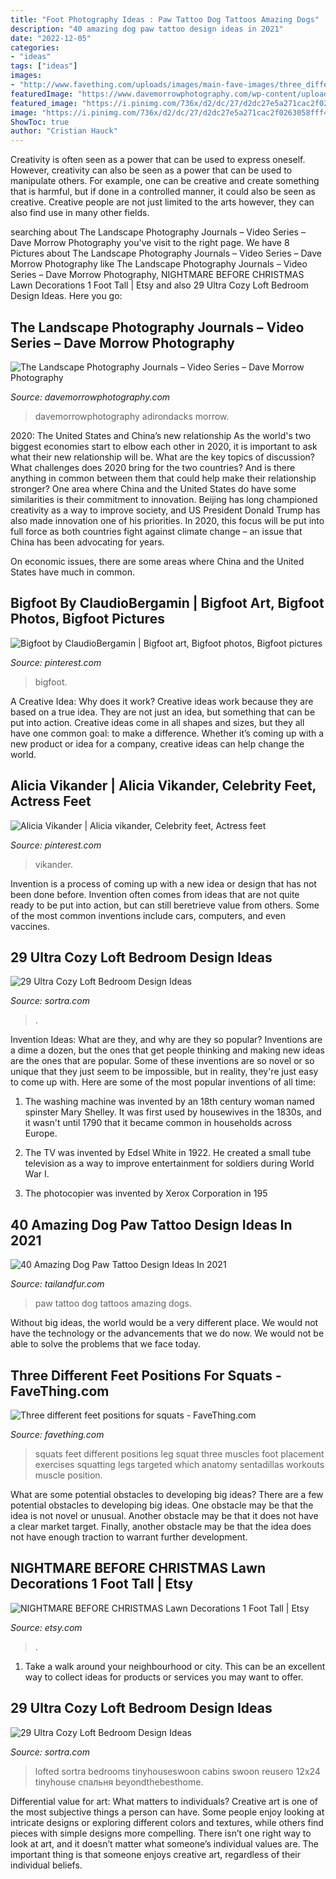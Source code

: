 ```yaml
---
title: "Foot Photography Ideas : Paw Tattoo Dog Tattoos Amazing Dogs"
description: "40 amazing dog paw tattoo design ideas in 2021"
date: "2022-12-05"
categories:
- "ideas"
tags: ["ideas"]
images:
- "http://www.favething.com/uploads/images/main-fave-images/three_different_feet_positions_for_squats-1.jpg"
featuredImage: "https://www.davemorrowphotography.com/wp-content/uploads/2018/01/the-Landscape-Photography-Journals.jpg"
featured_image: "https://i.pinimg.com/736x/d2/dc/27/d2dc27e5a271cac2f0263058fff4d152--long-toes-alicia-vikander.jpg"
image: "https://i.pinimg.com/736x/d2/dc/27/d2dc27e5a271cac2f0263058fff4d152--long-toes-alicia-vikander.jpg"
ShowToc: true
author: "Cristian Hauck"
---
```



Creativity is often seen as a power that can be used to express oneself. However, creativity can also be seen as a power that can be used to manipulate others. For example, one can be creative and create something that is harmful, but if done in a controlled manner, it could also be seen as creative. Creative people are not just limited to the arts however, they can also find use in many other fields.

	

		
searching about The Landscape Photography Journals – Video Series – Dave Morrow Photography you've visit to the right page. We have 8 Pictures about The Landscape Photography Journals – Video Series – Dave Morrow Photography like The Landscape Photography Journals – Video Series – Dave Morrow Photography, NIGHTMARE BEFORE CHRISTMAS Lawn Decorations 1 Foot Tall | Etsy and also 29 Ultra Cozy Loft Bedroom Design Ideas. Here you go:
		
    
## The Landscape Photography Journals – Video Series – Dave Morrow Photography

<img loading=lazy src="https://www.davemorrowphotography.com/wp-content/uploads/2018/01/the-Landscape-Photography-Journals.jpg" onerror="this.onerror=null;this.src='https://tse2.mm.bing.net/th?id=OIP.lVOKwrtRxsFMTHJc_VSOZwHaE8&amp;pid=15.1';" alt="The Landscape Photography Journals – Video Series – Dave Morrow Photography">

_Source: davemorrowphotography.com_

>davemorrowphotography adirondacks morrow. 

	

2020: The United States and China’s new relationship
As the world's two biggest economies start to elbow each other in 2020, it is important to ask what their new relationship will be. What are the key topics of discussion? What challenges does 2020 bring for the two countries? And is there anything in common between them that could help make their relationship stronger?
One area where China and the United States do have some similarities is their commitment to innovation. Beijing has long championed creativity as a way to improve society, and US President Donald Trump has also made innovation one of his priorities. In 2020, this focus will be put into full force as both countries fight against climate change – an issue that China has been advocating for years.

On economic issues, there are some areas where China and the United States have much in common.

    
## Bigfoot By ClaudioBergamin | Bigfoot Art, Bigfoot Photos, Bigfoot Pictures

<img loading=lazy src="https://i.pinimg.com/736x/a5/44/6f/a5446f68cfda6d486ddd8e7a8df61729.jpg" onerror="this.onerror=null;this.src='https://tse1.mm.bing.net/th?id=OIP.eqnfAIMU73XDhVe8wit6igHaLH&amp;pid=15.1';" alt="Bigfoot by ClaudioBergamin | Bigfoot art, Bigfoot photos, Bigfoot pictures">

_Source: pinterest.com_

>bigfoot. 

	

A Creative Idea: Why does it work?
Creative ideas work because they are based on a true idea. They are not just an idea, but something that can be put into action. Creative ideas come in all shapes and sizes, but they all have one common goal: to make a difference. Whether it’s coming up with a new product or idea for a company, creative ideas can help change the world.

    
## Alicia Vikander | Alicia Vikander, Celebrity Feet, Actress Feet

<img loading=lazy src="https://i.pinimg.com/736x/d2/dc/27/d2dc27e5a271cac2f0263058fff4d152--long-toes-alicia-vikander.jpg" onerror="this.onerror=null;this.src='https://tse1.mm.bing.net/th?id=OIP.Q8IxICrg2a6oOeKXqxG_KAHaLH&amp;pid=15.1';" alt="Alicia Vikander | Alicia vikander, Celebrity feet, Actress feet">

_Source: pinterest.com_

>vikander. 

	

Invention is a process of coming up with a new idea or design that has not been done before. Invention often comes from ideas that are not quite ready to be put into action, but can still beretrieve value from others. Some of the most common inventions include cars, computers, and even vaccines.

    
## 29 Ultra Cozy Loft Bedroom Design Ideas

<img loading=lazy src="https://www.sortra.com/wp-content/uploads/2014/11/loft-bedroom-design11.jpg" onerror="this.onerror=null;this.src='https://tse3.mm.bing.net/th?id=OIP.TC3-H5BxI6XeAAFQXvqiCwHaKN&amp;pid=15.1';" alt="29 Ultra Cozy Loft Bedroom Design Ideas">

_Source: sortra.com_

>. 

	

Invention Ideas: What are they, and why are they so popular?
Inventions are a dime a dozen, but the ones that get people thinking and making new ideas are the ones that are popular. Some of these inventions are so novel or so unique that they just seem to be impossible, but in reality, they're just easy to come up with. Here are some of the most popular inventions of all time: 
1. The washing machine was invented by an 18th century woman named spinster Mary Shelley. It was first used by housewives in the 1830s, and it wasn't until 1790 that it became common in households across Europe.

2. The TV was invented by Edsel White in 1922. He created a small tube television as a way to improve entertainment for soldiers during World War I.

3. The photocopier was invented by Xerox Corporation in 195
    
## 40 Amazing Dog Paw Tattoo Design Ideas In 2021

<img loading=lazy src="https://tailandfur.com/wp-content/uploads/2013/12/dog-paw-tattoo-11.jpg" onerror="this.onerror=null;this.src='https://tse4.mm.bing.net/th?id=OIP.x7MibdypqJ0S4VmOfL73AwHaLT&amp;pid=15.1';" alt="40 Amazing Dog Paw Tattoo Design Ideas In 2021">

_Source: tailandfur.com_

>paw tattoo dog tattoos amazing dogs. 

	

Without big ideas, the world would be a very different place. We would not have the technology or the advancements that we do now. We would not be able to solve the problems that we face today.

    
## Three Different Feet Positions For Squats - FaveThing.com

<img loading=lazy src="http://www.favething.com/uploads/images/main-fave-images/three_different_feet_positions_for_squats-1.jpg" onerror="this.onerror=null;this.src='https://tse2.mm.bing.net/th?id=OIP.ARg0uTG43GVzP2mOXQ6xGwHaGA&amp;pid=15.1';" alt="Three different feet positions for squats - FaveThing.com">

_Source: favething.com_

>squats feet different positions leg squat three muscles foot placement exercises squatting legs targeted which anatomy sentadillas workouts muscle position. 

	

What are some potential obstacles to developing big ideas?
There are a few potential obstacles to developing big ideas. One obstacle may be that the idea is not novel or unusual. Another obstacle may be that it does not have a clear market target. Finally, another obstacle may be that the idea does not have enough traction to warrant further development.

    
## NIGHTMARE BEFORE CHRISTMAS Lawn Decorations 1 Foot Tall | Etsy

<img loading=lazy src="https://i.etsystatic.com/8708515/r/il/bb7e26/2078767979/il_794xN.2078767979_szmg.jpg" onerror="this.onerror=null;this.src='https://tse3.mm.bing.net/th?id=OIP.h6OUoEnJ9Q9Mu5wGcMIZGQHaFj&amp;pid=15.1';" alt="NIGHTMARE BEFORE CHRISTMAS Lawn Decorations 1 Foot Tall | Etsy">

_Source: etsy.com_

>. 

	

1. Take a walk around your neighbourhood or city. This can be an excellent way to collect ideas for products or services you may want to offer.

    
## 29 Ultra Cozy Loft Bedroom Design Ideas

<img loading=lazy src="https://www.sortra.com/wp-content/uploads/2014/11/loft-bedroom-design02.jpg" onerror="this.onerror=null;this.src='https://tse4.mm.bing.net/th?id=OIP.ZzzFSLylSihsrvvMtqww6gHaJ3&amp;pid=15.1';" alt="29 Ultra Cozy Loft Bedroom Design Ideas">

_Source: sortra.com_

>lofted sortra bedrooms tinyhouseswoon cabins swoon reusero 12x24 tinyhouse спальня beyondthebesthome. 

	

Differential value for art: What matters to individuals?
Creative art is one of the most subjective things a person can have. Some people enjoy looking at intricate designs or exploring different colors and textures, while others find pieces with simple designs more compelling. There isn’t one right way to look at art, and it doesn’t matter what someone’s individual values are. The important thing is that someone enjoys creative art, regardless of their individual beliefs.

